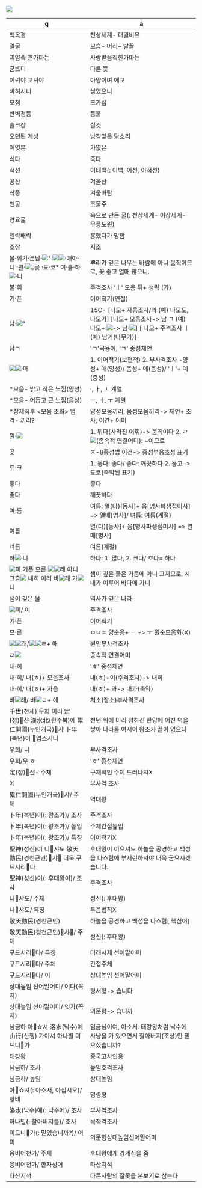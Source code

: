 <img style="background-color: white" src=""/>

![](https://ssl.pstatic.net/sstatic/imgfont/NVD12BK0TRNN/ea71_NVD12BK0TRNN.png)

q | a
---|---
​백옥경	| 천상세계- 대궐비유
얼굴	| 모습- 머리~ 발끝
괴얌즉 ᄒᆞᆫ가마ᄂᆞᆫ	| 사랑받음직한가마는
군ᄠᅳ디	| 다른 뜻
이ᄅᆡ야 교ᄐᆡ야	| 아양이며 애교
ᄡᅡ혀시니	| 쌓였으니
모쳠	| 초가집
반벽청등	| 등불
슬ᄏᆞ장	| 실컷
오뎐된 계셩	| 방정맞은 닭소리
어엿븐	| 가엾은
싀다	| 죽다
적선	| 이태백(: 이백, 이선, 이적선)
공산	| 겨울산
삭풍	| 겨울바람​
천공	| 조물주
경요굴	| 옥으로 만든 굴(: 천상세계- 이상세계- 무릉도원)
일락배락	| 흥했다가 망함
조장	| 지조
​불·휘기·픈남·<img style="background-color: white" src="https://ssl.pstatic.net/sstatic/imgfont/NVD12BK0TRNN/e1aa_NVD12BK0TRNN.png"/>° <img style="background-color: white" src="https://ssl.pstatic.net/sstatic/imgfont/NVD12BK0TRNN/e64a_NVD12BK0TRNN.png"/><img style="background-color: white" src="https://ssl.pstatic.net/sstatic/imgfont/NVD12BK0TRNN/e46c_NVD12BK0TRNN.png"/>·매아·니 :뮐·<img style="background-color: white" src="https://ssl.pstatic.net/sstatic/imgfont/NVD12BK0TRNN/ebe1_NVD12BK0TRNN.png"/>｡곶 :됴·코° 여·름·하<img style="background-color: white" src="https://ssl.pstatic.net/sstatic/imgfont/NVD12BK0TRNN/e283_NVD12BK0TRNN.png"/>·니	| 뿌리가 깊은 나무는 바람에 아니 움직이므로, 꽃 좋고 열매 많으니.
불·휘	| 주격조사 'ㅣ' 모음 뒤+ 생략 (가)
기·픈	| 이어적기(연철)
남·<img style="background-color: white" src="https://ssl.pstatic.net/sstatic/imgfont/NVD12BK0TRNN/e1aa_NVD12BK0TRNN.png"/>° 	| 15C- [나모+ 자음조사/와 (예) 나모도, 나모가] [나모+ 모음조사-> 남 ㄱ (예) 나모+ <img style="background-color: white" src="https://ssl.pstatic.net/sstatic/imgfont/NVD12BK0TRNN/e1aa_NVD12BK0TRNN.png"/>-> 남·<img style="background-color: white" src="https://ssl.pstatic.net/sstatic/imgfont/NVD12BK0TRNN/e1aa_NVD12BK0TRNN.png"/>] [ 나모+ 주격조사 ㅣ (예) 남기(나무가)]
남ㄱ	| 'ㄱ'곡용어, 'ㄱ' 종성체언
<img style="background-color: white" src="https://ssl.pstatic.net/sstatic/imgfont/NVD12BK0TRNN/e64a_NVD12BK0TRNN.png"/><img style="background-color: white" src="https://ssl.pstatic.net/sstatic/imgfont/NVD12BK0TRNN/e46c_NVD12BK0TRNN.png"/>·매	| 1. 이어적기(보편적) 2. 부사격조사 -양성+ 애(양성)/ 음성+ 에(음성)/ 'ㅣ'+ 예(중성)
*모음- 밝고 작은 느낌(양성)	| ·, ㅏ, ㅗ 계열
*모음- 어둡고 큰 느낌(음성)	| ㅡ, ㅓ, ㅜ 계열
*창제직후 <모음 조화> 엄격- 끼리?	| 양성모음끼리, 음성모음끼리-> 체언+ 조사, 어간+ 어미
뮐·<img style="background-color: white" src="https://ssl.pstatic.net/sstatic/imgfont/NVD12BK0TRNN/ebe1_NVD12BK0TRNN.png"/>	| 1. 뮈다(사라진 어휘)-> 움직이다 2. ㄹ<img style="background-color: white" src="https://ssl.pstatic.net/sstatic/imgfont/NVD12BK0TRNN/ebe1_NVD12BK0TRNN.png"/>(종속적 연결어미): ~이므로
곶	| ㅈ-8종성법 이전-> 종성부용초성 표기
됴·코	| 1. 둏다: 좋다/ 좋다: 깨끗하다 2. 둏고-> 됴코(축약된 표기)
둏다	| 좋다
좋다	| 깨끗하다
여·름	| 여름: 열(다)[동사]+ 음[명사파생접미사] => 열매[명사]/ 녀름: 여름(계절)
여름	| 열(다)[동사]+ 음[명사파생접미사] => 열매[명사]
녀름	| 여름(계절)
하<img style="background-color: white" src="https://ssl.pstatic.net/sstatic/imgfont/NVD12BK0TRNN/e283_NVD12BK0TRNN.png"/>·니	| 하다: 1. 많다, 2. 크다/ ᄒᆞ다= 하다​
<img style="background-color: white" src="https://ssl.pstatic.net/sstatic/imgfont/NVD12BK0TRNN/e999_NVD12BK0TRNN.png"/>미 기픈 므른 <img style="background-color: white" src="https://ssl.pstatic.net/sstatic/imgfont/NVD12BK0TRNN/e1a7_NVD12BK0TRNN.png"/><img style="background-color: white" src="https://ssl.pstatic.net/sstatic/imgfont/NVD12BK0TRNN/e560_NVD12BK0TRNN.png"/>래 아니 그츨<img style="background-color: white" src="https://ssl.pstatic.net/sstatic/imgfont/NVD12BK0TRNN/ebe1_NVD12BK0TRNN.png"/> 내히 이러 바<img style="background-color: white" src="https://ssl.pstatic.net/sstatic/imgfont/NVD12BK0TRNN/e46c_NVD12BK0TRNN.png"/>래 가<img style="background-color: white" src="https://ssl.pstatic.net/sstatic/imgfont/NVD12BK0TRNN/e283_NVD12BK0TRNN.png"/>니	| 샘이 깊은 물은 가뭄에 아니 그치므로, 시내가 이루어 바다에 가니
샘이 깊은 물	| 역사가 깊은 나라
<img style="background-color: white" src="https://ssl.pstatic.net/sstatic/imgfont/NVD12BK0TRNN/e999_NVD12BK0TRNN.png"/>미/ 이	| 주격조사
기·픈	| 이어적기
므·른	| ㅁㅂㅍ 양순음+ ㅡ -> ㅜ 원순모음화(X)
<img style="background-color: white" src="https://ssl.pstatic.net/sstatic/imgfont/NVD12BK0TRNN/e1a7_NVD12BK0TRNN.png"/><img style="background-color: white" src="https://ssl.pstatic.net/sstatic/imgfont/NVD12BK0TRNN/e560_NVD12BK0TRNN.png"/>래/<img style="background-color: white" src="https://ssl.pstatic.net/sstatic/imgfont/NVD12BK0TRNN/e1a7_NVD12BK0TRNN.png"/><img style="background-color: white" src="https://ssl.pstatic.net/sstatic/imgfont/NVD12BK0TRNN/e560_NVD12BK0TRNN.png"/>ㄹ+ 애	| 원인부사격조사 
ㄹ<img style="background-color: white" src="https://ssl.pstatic.net/sstatic/imgfont/NVD12BK0TRNN/ebe1_NVD12BK0TRNN.png"/>	| 종속적 연결어미
내·히	| 'ㅎ' 종성체언
내·히/ 내(ㅎ)+ 모음조사	| 내(ㅎ)+이(주격조사)-> 내히
내·히/ 내(ㅎ)+ 자음	| 내(ㅎ)+ 과-> 내콰(축약)
바<img style="background-color: white" src="https://ssl.pstatic.net/sstatic/imgfont/NVD12BK0TRNN/e46c_NVD12BK0TRNN.png"/>래/ 바<img style="background-color: white" src="https://ssl.pstatic.net/sstatic/imgfont/NVD12BK0TRNN/e46c_NVD12BK0TRNN.png"/>ㄹ+ 애	| 처소(장소)부사격조사
千世(천세) 우희 미리 定(정)샨 漢水北(한수북)에 累仁開國(누인개국)샤 卜年(복년)이 업스시니​	| 천년 위에 미리 정하신 한양에 어진 덕을 쌓아 나라를 여시어 왕조가 끝이 없으니
우희/ ㅢ	| 부사격조사
우희/우 ㅎ	| 'ㅎ' 종성체언
定(정)샨- 주체	| 구체적인 주체 드러나지X
에	| 부사격 조사
 累仁開國(누인개국)샤/ 주체	| 역대왕
卜年(복년)이(: 왕조가)/ 조사	| 주격조사
卜年(복년)이(: 왕조가)/ 높임	| 주체간접높임
卜年(복년)이(: 왕조가)/ 특징	| 이어적기X
聖神(성신)이 니샤도 敬天勤民(경천근민)샤 더욱 구드시리다	| 후대왕이 이으셔도 하늘을 공경하고 백성을 다스림에 부지런하셔야 더욱 굳으시겠습니다.
聖神(성신)이(: 후대왕이)/ 조사	| 주격조사
니샤도/ 주체	| 성신(: 후대왕)
니샤도/ 특징	| 두음법칙X
敬天勤民(경천근민)	| 하늘을 공경하고 백성을 다스림[ 핵심어]
敬天勤民(경천근민)샤/ 주체	| 성신(: 후대왕)
구드시리다/ 특징	| 미래시제 선어말어미
구드시리다/ 주체	| 간접주체
구드시리다/ 이	| 상대높임 선어말어미
상대높임 선어말어미/ 이다(꼭지)	| 평서형-> 습니다
상대높임 선어말어미/ 잇가(꼭지)	| 의문형-> 습니까
님금하 아쇼셔 洛水(낙수)예 山行(산행) 가이셔 하나빌 미드니가	| 임금님이여, 아소서. 태강왕처럼 낙수에 사냥을 가 있으면서 할아버지(조상)만 믿으셨습니까?
태강왕	| 중국고사인용
님금하/ 조사	| 높임호격조사
님금하/ 높임	| 상대높임
아쇼셔(: 아소서, 아십시오)/ 형태	| 명령형
洛水(낙수)예(: 낙수에)/ 조사	| 부사격조사
하나빌(: 할아버지를)/ 조사	| 목적격조사
미드니가(: 믿었습니까?)/ 어미	| 의문형상대높임선어말어미
용비어천가/ 주제	| 후대왕에게 경계심을 줌
용비어천가/ 한자성어	| 타산지석
타산지석	| 다른사람의 잘못을 본보기로 삼는다